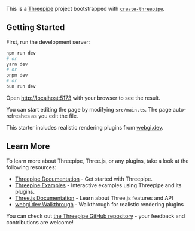 This is a [Threepipe](https://threepipe.org/) project bootstrapped with [`create-threepipe`](https://github.com/repalash/create-threepipe).

## Getting Started

First, run the development server:

```bash
npm run dev
# or
yarn dev
# or
pnpm dev
# or
bun run dev
```

Open [http://localhost:5173](http://localhost:5173) with your browser to see the result.

You can start editing the page by modifying `src/main.ts`. The page auto-refreshes as you edit the file.

This starter includes realistic rendering plugins from [webgi.dev](https://webgi.dev/).

## Learn More

To learn more about Threepipe, Three.js, or any plugins, take a look at the following resources:

- [Threepipe Documentation](https://threepipe.org/guide/getting-started.html) - Get started with Threepipe.
- [Threepipe Examples](https://threepipe.org/examples/) - Interactive examples using Threepipe and its plugins.
- [Three.js Documentation](https://threejs.org/docs/) - Learn about Three.js features and API
- [webgi.dev Walkthrough](https://webgi.dev/) - Walkthrough for realistic rendering plugins

You can check out [the Threepipe GitHub repository](https://github.com/repalash/threepipe/) - your feedback and contributions are welcome!
